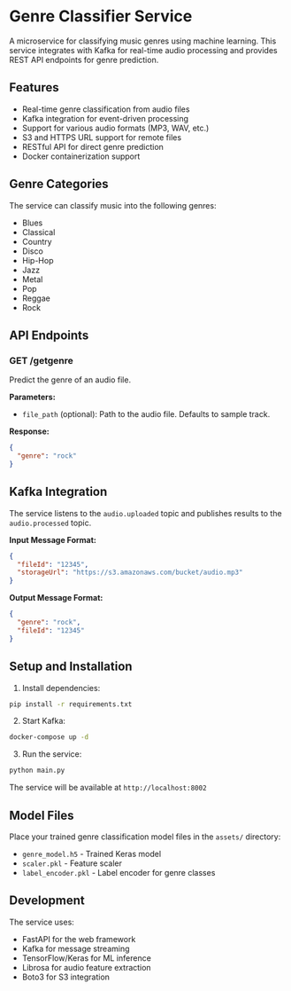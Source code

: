 # Genre Classifier Service

A microservice for classifying music genres using machine learning. This service integrates with Kafka for real-time audio processing and provides REST API endpoints for genre prediction.

## Features

- Real-time genre classification from audio files
- Kafka integration for event-driven processing
- Support for various audio formats (MP3, WAV, etc.)
- S3 and HTTPS URL support for remote files
- RESTful API for direct genre prediction
- Docker containerization support

## Genre Categories

The service can classify music into the following genres:
- Blues
- Classical
- Country
- Disco
- Hip-Hop
- Jazz
- Metal
- Pop
- Reggae
- Rock

## API Endpoints

### GET /getgenre
Predict the genre of an audio file.

**Parameters:**
- `file_path` (optional): Path to the audio file. Defaults to sample track.

**Response:**
```json
{
  "genre": "rock"
}
```

## Kafka Integration

The service listens to the `audio.uploaded` topic and publishes results to the `audio.processed` topic.

**Input Message Format:**
```json
{
  "fileId": "12345",
  "storageUrl": "https://s3.amazonaws.com/bucket/audio.mp3"
}
```

**Output Message Format:**
```json
{
  "genre": "rock",
  "fileId": "12345"
}
```

## Setup and Installation

1. Install dependencies:
```bash
pip install -r requirements.txt
```

2. Start Kafka:
```bash
docker-compose up -d
```

3. Run the service:
```bash
python main.py
```

The service will be available at `http://localhost:8002`

## Model Files

Place your trained genre classification model files in the `assets/` directory:
- `genre_model.h5` - Trained Keras model
- `scaler.pkl` - Feature scaler
- `label_encoder.pkl` - Label encoder for genre classes

## Development

The service uses:
- FastAPI for the web framework
- Kafka for message streaming
- TensorFlow/Keras for ML inference
- Librosa for audio feature extraction
- Boto3 for S3 integration